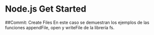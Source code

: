 # Node.js Get Started
##Commit: Create Files
En este caso se demuestran los ejemplos de las funciones appendFile, open y writeFile de la librería fs.
